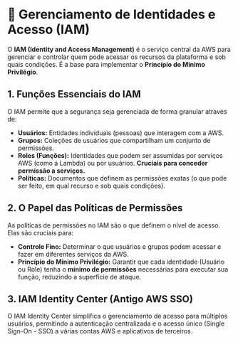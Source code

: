 # 🔑 Gerenciamento de Identidades e Acesso (IAM)

O **IAM (Identity and Access Management)** é o serviço central da AWS para gerenciar e controlar quem pode acessar os recursos da plataforma e sob quais condições. É a base para implementar o **Princípio do Mínimo Privilégio**.

## 1. Funções Essenciais do IAM

O IAM permite que a segurança seja gerenciada de forma granular através de:

* **Usuários:** Entidades individuais (pessoas) que interagem com a AWS.
* **Grupos:** Coleções de usuários que compartilham um conjunto de permissões.
* **Roles (Funções):** Identidades que podem ser assumidas por serviços AWS (como a Lambda) ou por usuários. **Cruciais para conceder permissão a serviços.**
* **Políticas:** Documentos que definem as permissões exatas (o que pode ser feito, em qual recurso e sob quais condições).

## 2. O Papel das Políticas de Permissões

As políticas de permissões no IAM são o que definem o nível de acesso. Elas são cruciais para:

* **Controle Fino:** Determinar o que usuários e grupos podem acessar e fazer em diferentes serviços da AWS.
* **Princípio do Mínimo Privilégio:** Garantir que cada identidade (Usuário ou Role) tenha o **mínimo de permissões** necessárias para executar sua função, reduzindo a superfície de ataque.

## 3. IAM Identity Center (Antigo AWS SSO)

O IAM Identity Center simplifica o gerenciamento de acesso para múltiplos usuários, permitindo a autenticação centralizada e o acesso único (Single Sign-On - SSO) a várias contas AWS e aplicativos de terceiros.
